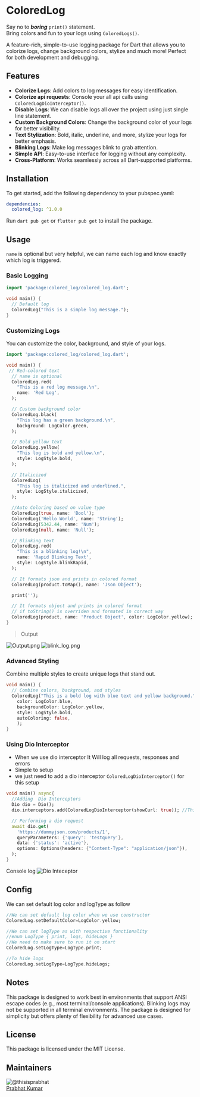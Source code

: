 # ColoredLog
Say no to ***boring*** `print()` statement.<br>
Bring colors and fun to your logs using `ColoredLogs()`. 

A feature-rich, simple-to-use logging package for Dart that allows you to colorize logs, change background colors, stylize and much more! Perfect for both development and debugging.

## Features
- **Colorize Logs**: Add colors to log messages for easy identification.
- **Colorize api requests**: Console your all api calls using `ColoredLogDioInterceptor()`.
- **Disable Logs**: We can disable logs all over the project using just single line statement.
- **Custom Background Colors**: Change the background color of your logs for better visibility.
- **Text Stylization**: Bold, italic, underline, and more, stylize your logs for better emphasis.
- **Blinking Logs**: Make log messages blink to grab attention.
- **Simple API**: Easy-to-use interface for logging without any complexity.
- **Cross-Platform**: Works seamlessly across all Dart-supported platforms.

## Installation
To get started, add the following dependency to your pubspec.yaml:

```yaml
dependencies:
  colored_log: ^1.0.0
```
Run `dart pub get` or  `flutter pub get` to install the package.

## Usage
`name` is optional but very helpful, we can name each log and know exactly which log is triggered.
### Basic Logging
```dart
import 'package:colored_log/colored_log.dart';

void main() {
  // Default log
  ColoredLog("This is a simple log message.");
}

```
### Customizing Logs
You can customize the color, background, and style of your logs.
```dart
import 'package:colored_log/colored_log.dart';

void main() {
 // Red-colored text
  // name is optional
  ColoredLog.red(
    "This is a red log message.\n",
    name: 'Red Log',
  );

  // Custom background color
  ColoredLog.black(
    "This log has a green background.\n",
    background: LogColor.green,
  );

  // Bold yellow text
  ColoredLog.yellow(
    "This log is bold and yellow.\n",
    style: LogStyle.bold,
  );

  // Italicized
  ColoredLog(
    "This log is italicized and underlined.",
    style: LogStyle.italicized,
  );

  //Auto Coloring based on value type
  ColoredLog(true, name: 'Bool');
  ColoredLog('Hello World', name: 'String');
  ColoredLog(5342.44, name: 'Num');
  ColoredLog(null, name: 'Null');

  // Blinking text
  ColoredLog.red(
    "This is a blinking log!\n",
    name: 'Rapid Blinking Text',
    style: LogStyle.blinkRapid,
  );

  // It formats json and prints in colored format
  ColoredLog(product.toMap(), name: 'Json Object');

  print('');

  // It formats object and prints in colored format
  // if toString() is overriden and formated in correct way
  ColoredLog(product, name: 'Product Object', color: LogColor.yellow);
}


```
 > Output

![Output.png](example/images/output.png)
![blink_log.png](example/images/blink_log.gif)

### Advanced Styling
Combine multiple styles to create unique logs that stand out.
```dart
void main() {
  // Combine colors, background, and styles
  ColoredLog("This is a bold log with blue text and yellow background.",
    color: LogColor.blue,
    backgroundColor: LogColor.yellow,
    style: LogStyle.bold,
    autoColoring: false,
    );
}
```

### Using Dio Interceptor
- When we use dio interceptor It Will log all requests, responses and errors
- Simple to setup
- we just need to add a dio interceptor `ColoredLogDioInterceptor()` for this setup
```dart
void main() async{
  //Adding  Dio Interceptors
  Dio dio = Dio();
  dio.interceptors.add(ColoredLogDioInterceptor(showCurl: true)); //This is the only single line setup that we need

  // Performing a dio request
  await dio.get(
    'https://dummyjson.com/products/1',
    queryParameters: {'query': 'testquery'},
    data: {'status': 'active'},
    options: Options(headers: {"Content-Type": "application/json"}),
  );
}
```
Console log
![Dio Inteceptor](example/images/dio_interceptor.png)

## Config
We can set default log color and logType as follow
```dart
//We can set default log color when we use constructor
ColoredLog.setDefaultColor=LogColor.yellow;

//We can set logType as with respective functionality
//enum LogType { print, logs, hideLogs }
//We need to make sure to run it on start
ColoredLog.setLogType=LogType.print;

//To hide logs 
ColoredLog.setLogType=LogType.hideLogs;
```

## Notes
This package is designed to work best in environments that support ANSI escape codes (e.g., most terminal/console applications).
Blinking logs may not be supported in all terminal environments.
The package is designed for simplicity but offers plenty of flexibility for advanced use cases.

## License
This package is licensed under the MIT License.

## Maintainers

![@thisisprabhat](https://avatars.githubusercontent.com/thisisprabhat?s=100&v=1)<br>
[Prabhat Kumar](http://github.com/thisisprabhat)
